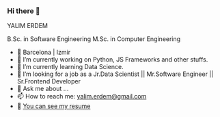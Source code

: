 ### Hi there 👋

YALIM ERDEM

B.Sc. in Software Engineering
M.Sc. in Computer Engineering

- 📍 Barcelona | Izmir
- 🔭 I’m currently working on Python, JS Frameworks and other stuffs.
- 🌱 I’m currently learning Data Science.
- 🤔 I’m looking for a job as a Jr.Data Scientist || Mr.Software Engineer || Sr.Frontend Developer
- 💬 Ask me about ...
- 📫 How to reach me: yalim.erdem@gmail.com
- 📃 [You can see my resume](../blob/master/LICENSE)

